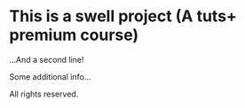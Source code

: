 
<h1> This is a swell project (A tuts+ premium course) </h1>
...And a second line!


Some additional info...

All rights reserved.
